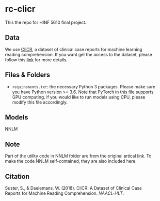 # rc-clicr

This the repo for HINF 5610 final project.



## Data

We use [CliCR](https://www.semanticscholar.org/paper/CliCR%3A-A-Dataset-of-Clinical-Case-Reports-for-Suster-Daelemans/cd36768795c696c990ff5c89be8d8b3b205858bd), a dataset of clinical case reports for machine learning reading comprehension. If you want get the access to the dataset, please follow this [link](http://github.com/clips/clicr) for more details.



## Files & Folders

- ```requirements.txt```: the necessary Python 3 packages. Please make sure you have Python version >= 3.6. Note that PyTorch in this file supports GPU computing. If you would like to run models using CPU, please modify this file accordingly.



## Models

NNLM


## Note

Part of the utility code in NNLM folder are from the original artical [link](http://github.com/clips/clicr). To make the code NNLM self-contained, they are also included here. 




## Citation

Suster, S., & Daelemans, W. (2018). CliCR: A Dataset of Clinical Case Reports for Machine Reading Comprehension. *NAACL-HLT*.

